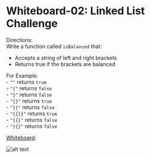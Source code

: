 # Whiteboard-02:  Linked List Challenge

Directions:<br>
Write a function called `isBalanced` that:
- Accepts a string of left and right brackets
- Returns true if the brackets are balanced

For Example:<br>
    - `""` returns `true`<br>
    - `"{"` returns `false`<br>
    - `"}"` returns `false`<br>
    - `"{}"` returns `true`<br>
    - `"}{"` returns `false`<br>
    - `"{{}}"` returns `true`<br>
    - `"{{}"` returns `false`<br>
    - `"}{}"` returns `false`<br>

<u>Whiteboard</u>:<br>

![alt text](./images/Whiteboard-03.jpg)

